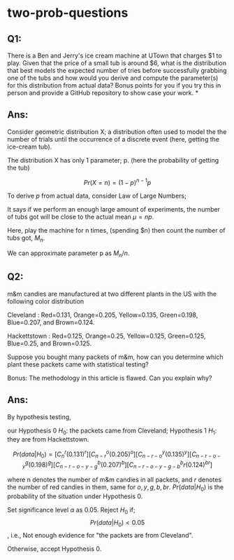 # two-prob-questions

## Q1:
There is a Ben and Jerry's ice cream machine at UTown that charges $1 to play. Given that the price of a small tub is around $6, what is the distribution that best models the expected number of tries before successfully grabbing one of the tubs and how would you derive and compute the parameter(s) for this distribution from actual data? Bonus points for you if you try this in person and provide a GitHub repository to show case your work. *

## Ans:
Consider geometric distribution X; a distribution often used to model the the number of trials until the occurrence of a discrete event (here, getting the ice-cream tub). 

The distribution X has only 1 parameter; p. (here the probability of getting the tub)

$$Pr(X = n) = (1-p)^{n-1}p$$

To derive $p$ from actual data, consider Law of Large Numbers;

It says if we perform an enough large amount of experiments, the number of tubs got will be close to the actual mean $\mu = np$.

Here, play the machine for n times, (spending $n) then count the number of tubs got, $M_n$.

We can approximate parameter p as $M_n/n$.

## Q2:
m&m candies are manufactured at two different plants in the US with the following color distribution

Cleveland : Red=0.131, Orange=0.205, Yellow=0.135, Green=0.198, Blue=0.207, and Brown=0.124.

Hackettstown : Red=0.125, Orange=0.25, Yellow=0.125, Green=0.125, Blue=0.25, and Brown=0.125.

Suppose you bought many packets of m&m, how can you determine which plant these packets came with statistical testing?

Bonus: The methodology in this article is flawed. Can you explain why?

## Ans: 

By hypothesis testing, 

our Hypothesis 0 $H_0$: the packets came from Cleveland; Hypothesis 1 $H_1$: they are from Hackettstown.

$$ Pr(data | H_0) =  [C_n^r (0.131)^r] [C_{n-r}^o (0.205)^o] [C_{n-r-o}^y(0.135)^y] [C_{n-r-o-y}^g (0.198)^g] [C_{n-r-o-y-g}^b (0.207)^b] [C_{n-r-o-y-g-b}^br (0.124)^{br}]$$

where n denotes the number of m&m candies in all packets, and $r$ denotes the number of red candies in them, same for $o,y,g,b,br$. $Pr(data | H_0)$ is the probability of the situation under Hypothesis 0.

Set significance level $\alpha$ as 0.05. Reject $H_0$ if; $$Pr(data | H_0) < 0.05$$, i.e., Not enough evidence for "the packets are from Cleveland".

Otherwise, accept Hypothesis 0.
